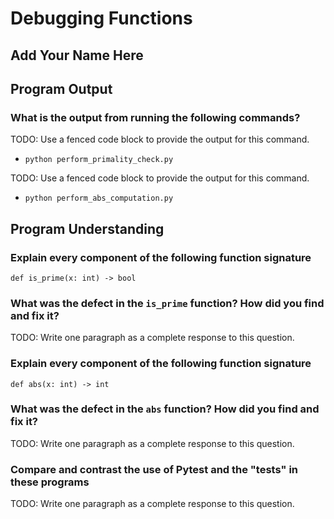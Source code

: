 # Debugging Functions

## Add Your Name Here

## Program Output

### What is the output from running the following commands?

TODO: Use a fenced code block to provide the output for this command.

- `python perform_primality_check.py`

TODO: Use a fenced code block to provide the output for this command.

- `python perform_abs_computation.py`

## Program Understanding

### Explain every component of the following function signature

`def is_prime(x: int) -> bool`

### What was the defect in the `is_prime` function? How did you find and fix it?

TODO: Write one paragraph as a complete response to this question.

### Explain every component of the following function signature

`def abs(x: int) -> int`

### What was the defect in the `abs` function? How did you find and fix it?

TODO: Write one paragraph as a complete response to this question.

### Compare and contrast the use of Pytest and the "tests" in these programs

TODO: Write one paragraph as a complete response to this question.
